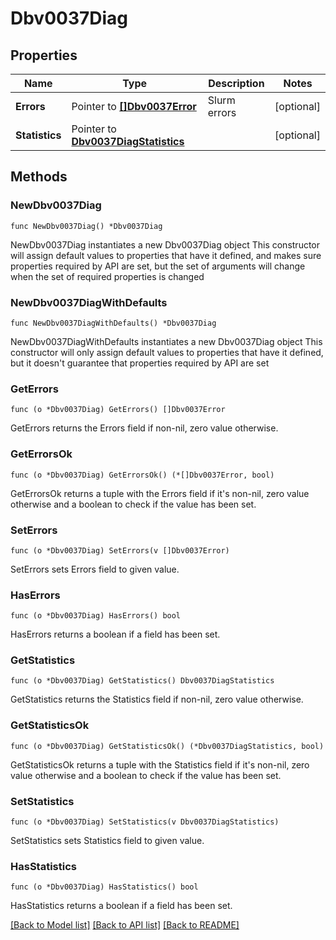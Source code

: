 # Dbv0037Diag

## Properties

Name | Type | Description | Notes
------------ | ------------- | ------------- | -------------
**Errors** | Pointer to [**[]Dbv0037Error**](Dbv0037Error.md) | Slurm errors | [optional] 
**Statistics** | Pointer to [**Dbv0037DiagStatistics**](Dbv0037DiagStatistics.md) |  | [optional] 

## Methods

### NewDbv0037Diag

`func NewDbv0037Diag() *Dbv0037Diag`

NewDbv0037Diag instantiates a new Dbv0037Diag object
This constructor will assign default values to properties that have it defined,
and makes sure properties required by API are set, but the set of arguments
will change when the set of required properties is changed

### NewDbv0037DiagWithDefaults

`func NewDbv0037DiagWithDefaults() *Dbv0037Diag`

NewDbv0037DiagWithDefaults instantiates a new Dbv0037Diag object
This constructor will only assign default values to properties that have it defined,
but it doesn't guarantee that properties required by API are set

### GetErrors

`func (o *Dbv0037Diag) GetErrors() []Dbv0037Error`

GetErrors returns the Errors field if non-nil, zero value otherwise.

### GetErrorsOk

`func (o *Dbv0037Diag) GetErrorsOk() (*[]Dbv0037Error, bool)`

GetErrorsOk returns a tuple with the Errors field if it's non-nil, zero value otherwise
and a boolean to check if the value has been set.

### SetErrors

`func (o *Dbv0037Diag) SetErrors(v []Dbv0037Error)`

SetErrors sets Errors field to given value.

### HasErrors

`func (o *Dbv0037Diag) HasErrors() bool`

HasErrors returns a boolean if a field has been set.

### GetStatistics

`func (o *Dbv0037Diag) GetStatistics() Dbv0037DiagStatistics`

GetStatistics returns the Statistics field if non-nil, zero value otherwise.

### GetStatisticsOk

`func (o *Dbv0037Diag) GetStatisticsOk() (*Dbv0037DiagStatistics, bool)`

GetStatisticsOk returns a tuple with the Statistics field if it's non-nil, zero value otherwise
and a boolean to check if the value has been set.

### SetStatistics

`func (o *Dbv0037Diag) SetStatistics(v Dbv0037DiagStatistics)`

SetStatistics sets Statistics field to given value.

### HasStatistics

`func (o *Dbv0037Diag) HasStatistics() bool`

HasStatistics returns a boolean if a field has been set.


[[Back to Model list]](../README.md#documentation-for-models) [[Back to API list]](../README.md#documentation-for-api-endpoints) [[Back to README]](../README.md)


